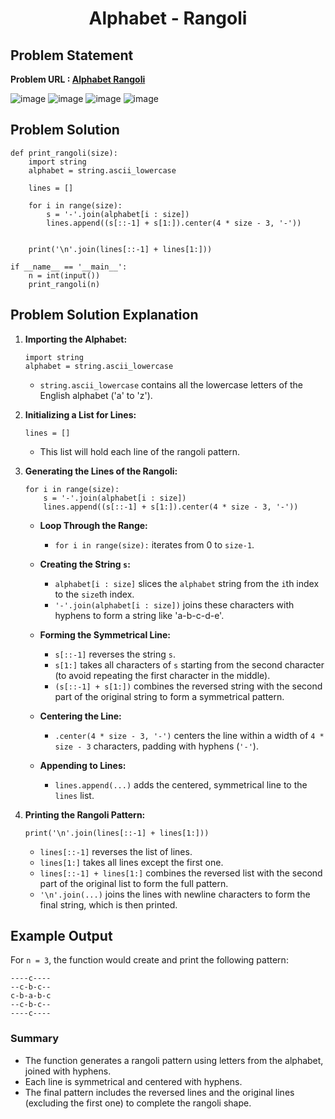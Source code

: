 <h1 align='center'>Alphabet - Rangoli</h1>

## Problem Statement 
**Problem URL : [Alphabet Rangoli](https://www.hackerrank.com/challenges/alphabet-rangoli/problem?isFullScreen=true)**

![image](https://github.com/JawadSher/Python_Problems-HackerRank/assets/158135119/ff6032d1-dc2a-4031-932c-73b83952bc7c)
![image](https://github.com/JawadSher/Python_Problems-HackerRank/assets/158135119/8bd52d81-6032-4092-b016-c72414bef3bd)
![image](https://github.com/JawadSher/Python_Problems-HackerRank/assets/158135119/9a4aa10a-4748-43c4-aeb7-21451c44917e)
![image](https://github.com/JawadSher/Python_Problems-HackerRank/assets/158135119/07da7c93-90d0-4ce7-a2b7-c55ece4dd3cd)




## Problem Solution 
```
def print_rangoli(size):
    import string 
    alphabet = string.ascii_lowercase
    
    lines = []
    
    for i in range(size):
        s = '-'.join(alphabet[i : size])
        lines.append((s[::-1] + s[1:]).center(4 * size - 3, '-'))
        
    
    print('\n'.join(lines[::-1] + lines[1:]))
        
if __name__ == '__main__':
    n = int(input())
    print_rangoli(n)
```

## Problem Solution Explanation 

1.  **Importing the Alphabet:**

    
    ```
    import string
    alphabet = string.ascii_lowercase
    ``` 
    
    -   `string.ascii_lowercase` contains all the lowercase letters of the English alphabet ('a' to 'z').
2.  **Initializing a List for Lines:**
    

    
    `lines = []` 
    
    -   This list will hold each line of the rangoli pattern.
3.  **Generating the Lines of the Rangoli:**
  
    
    ```
    for i in range(size):
        s = '-'.join(alphabet[i : size])
        lines.append((s[::-1] + s[1:]).center(4 * size - 3, '-'))
     ``` 
    
    -   **Loop Through the Range:**
        
        -   `for i in range(size):` iterates from 0 to `size-1`.
    -   **Creating the String `s`:**
        
        -   `alphabet[i : size]` slices the `alphabet` string from the `i`th index to the `size`th index.
        -   `'-'.join(alphabet[i : size])` joins these characters with hyphens to form a string like 'a-b-c-d-e'.
    -   **Forming the Symmetrical Line:**
        
        -   `s[::-1]` reverses the string `s`.
        -   `s[1:]` takes all characters of `s` starting from the second character (to avoid repeating the first character in the middle).
        -   `(s[::-1] + s[1:])` combines the reversed string with the second part of the original string to form a symmetrical pattern.
    -   **Centering the Line:**
        
        -   `.center(4 * size - 3, '-')` centers the line within a width of `4 * size - 3` characters, padding with hyphens (`'-'`).
    -   **Appending to Lines:**
        
        -   `lines.append(...)` adds the centered, symmetrical line to the `lines` list.
4.  **Printing the Rangoli Pattern:**

    
    `print('\n'.join(lines[::-1] + lines[1:]))` 
    
    -   `lines[::-1]` reverses the list of lines.
    -   `lines[1:]` takes all lines except the first one.
    -   `lines[::-1] + lines[1:]` combines the reversed list with the second part of the original list to form the full pattern.
    -   `'\n'.join(...)` joins the lines with newline characters to form the final string, which is then printed.

##  Example Output

For `n = 3`, the function would create and print the following pattern:


```
----c----
--c-b-c--
c-b-a-b-c
--c-b-c--
----c----
``` 


### Summary

-   The function generates a rangoli pattern using letters from the alphabet, joined with hyphens.
-   Each line is symmetrical and centered with hyphens.
-   The final pattern includes the reversed lines and the original lines (excluding the first one) to complete the rangoli shape.


